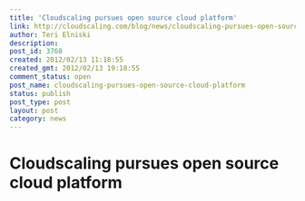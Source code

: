 ```yaml
---
title: 'Cloudscaling pursues open source cloud platform'
link: http://cloudscaling.com/blog/news/cloudscaling-pursues-open-source-cloud-platform/
author: Teri Elniski
description: 
post_id: 3768
created: 2012/02/13 11:18:55
created_gmt: 2012/02/13 19:18:55
comment_status: open
post_name: cloudscaling-pursues-open-source-cloud-platform
status: publish
post_type: post
layout: post
category: news
---
```


# Cloudscaling pursues open source cloud platform


